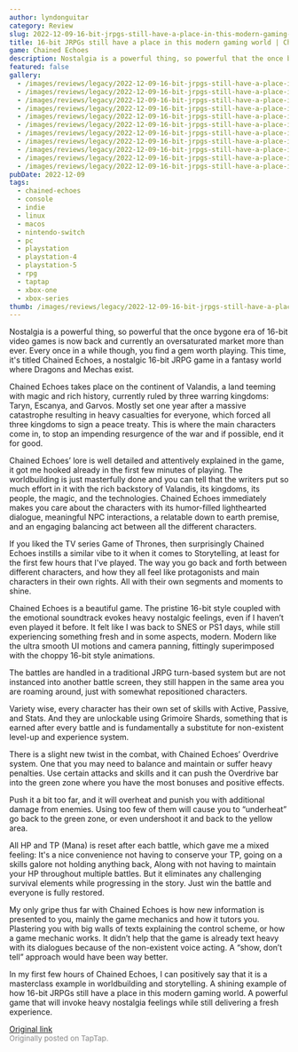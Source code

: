 ```yaml
---
author: lyndonguitar
category: Review
slug: 2022-12-09-16-bit-jrpgs-still-have-a-place-in-this-modern-gaming-world-chained-echoes-first-impre
title: 16-bit JRPGs still have a place in this modern gaming world | Chained Echoes - First Impressions
game: Chained Echoes
description: Nostalgia is a powerful thing, so powerful that the once bygone era of 16-bit video games is now back and currently an oversaturated market more than ever. Every once in a while though, you find a gem worth playing. This time, it's titled Chained Echoes, a nostalgic 16-bit JRPG game in a fantasy world where Dragons and Mechas exist.
featured: false
gallery:
  - /images/reviews/legacy/2022-12-09-16-bit-jrpgs-still-have-a-place-in-this-modern-gaming-world--chained-echoes---first-impre-0.avif
  - /images/reviews/legacy/2022-12-09-16-bit-jrpgs-still-have-a-place-in-this-modern-gaming-world--chained-echoes---first-impre-1.avif
  - /images/reviews/legacy/2022-12-09-16-bit-jrpgs-still-have-a-place-in-this-modern-gaming-world--chained-echoes---first-impre-2.avif
  - /images/reviews/legacy/2022-12-09-16-bit-jrpgs-still-have-a-place-in-this-modern-gaming-world--chained-echoes---first-impre-3.avif
  - /images/reviews/legacy/2022-12-09-16-bit-jrpgs-still-have-a-place-in-this-modern-gaming-world--chained-echoes---first-impre-4.avif
  - /images/reviews/legacy/2022-12-09-16-bit-jrpgs-still-have-a-place-in-this-modern-gaming-world--chained-echoes---first-impre-5.avif
  - /images/reviews/legacy/2022-12-09-16-bit-jrpgs-still-have-a-place-in-this-modern-gaming-world--chained-echoes---first-impre-6.avif
  - /images/reviews/legacy/2022-12-09-16-bit-jrpgs-still-have-a-place-in-this-modern-gaming-world--chained-echoes---first-impre-7.avif
  - /images/reviews/legacy/2022-12-09-16-bit-jrpgs-still-have-a-place-in-this-modern-gaming-world--chained-echoes---first-impre-8.avif
  - /images/reviews/legacy/2022-12-09-16-bit-jrpgs-still-have-a-place-in-this-modern-gaming-world--chained-echoes---first-impre-9.avif
  - /images/reviews/legacy/2022-12-09-16-bit-jrpgs-still-have-a-place-in-this-modern-gaming-world--chained-echoes---first-impre-10.avif
pubDate: 2022-12-09
tags:
  - chained-echoes
  - console
  - indie
  - linux
  - macos
  - nintendo-switch
  - pc
  - playstation
  - playstation-4
  - playstation-5
  - rpg
  - taptap
  - xbox-one
  - xbox-series
thumb: /images/reviews/legacy/2022-12-09-16-bit-jrpgs-still-have-a-place-in-this-modern-gaming-world--chained-echoes---first-impre-0.avif
---
```


Nostalgia is a powerful thing, so powerful that the once bygone era of 16-bit video games is now back and currently an oversaturated market more than ever. Every once in a while though, you find a gem worth playing. This time, it's titled Chained Echoes, a nostalgic 16-bit JRPG game in a fantasy world where Dragons and Mechas exist.

Chained Echoes takes place on the continent of Valandis, a land teeming with magic and rich history, currently ruled by three warring kingdoms: Taryn, Escanya, and Garvos. Mostly set one year after a massive catastrophe resulting in heavy casualties for everyone, which forced all three kingdoms to sign a peace treaty. This is where the main characters come in, to stop an impending resurgence of the war and if possible, end it for good.

Chained Echoes’ lore is well detailed and attentively explained in the game, it got me hooked already in the first few minutes of playing. The worldbuilding is just masterfully done and you can tell that the writers put so much effort in it with the rich backstory of Valandis, its kingdoms, its people, the magic, and the technologies. Chained Echoes immediately makes you care about the characters with its humor-filled lighthearted dialogue, meaningful NPC interactions, a relatable down to earth premise, and an engaging balancing act between all the different characters.

If you liked the TV series Game of Thrones, then surprisingly Chained Echoes instills a similar vibe to it when it comes to Storytelling, at least for the first few hours that I've played. The way you go back and forth between different characters, and how they all feel like protagonists and main characters in their own rights. All with their own segments and moments to shine.

Chained Echoes is a beautiful game. The pristine 16-bit style coupled with the emotional soundtrack evokes heavy nostalgic feelings, even if I haven’t even played it before. It felt like I was back to SNES or PS1 days, while still experiencing something fresh and in some aspects, modern. Modern like the ultra smooth UI motions and camera panning, fittingly superimposed with the choppy 16-bit style animations.

The battles are handled in a traditional JRPG turn-based system but are not instanced into another battle screen, they still happen in the same area you are roaming around, just with somewhat repositioned characters.

Variety wise, every character has their own set of skills with Active, Passive, and Stats. And they are unlockable using Grimoire Shards, something that is earned after every battle and is fundamentally a substitute for non-existent level-up and experience system.

There is a slight new twist in the combat, with Chained Echoes’ Overdrive system. One that you may need to balance and maintain or suffer heavy penalties. Use certain attacks and skills and it can push the Overdrive bar into the green zone where you have the most bonuses and positive effects.

Push it a bit too far, and it will overheat and punish you with additional damage from enemies. Using too few of them will cause you to “underheat” go back to the green zone, or even undershoot it and back to the yellow area.

All HP and TP (Mana) is reset after each battle, which gave me a mixed feeling: It's a nice convenience not having to conserve your TP,  going on a skills galore not holding anything back, Along with not having to maintain your HP throughout multiple battles. But it eliminates any challenging survival elements while progressing in the story. Just win the battle and everyone is fully restored.

My only gripe thus far with Chained Echoes is how new information is presented to you, mainly the game mechanics and how it tutors you. Plastering you with big walls of texts explaining the control scheme, or how a game mechanic works. It didn’t help that the game is already text heavy with its dialogues because of the non-existent voice acting. A “show, don’t tell” approach would have been way better.

In my first few hours of Chained Echoes, I can positively say that it is a masterclass example in worldbuilding and storytelling. A shining example of how 16-bit JRPGs still have a place in this modern gaming world. A powerful game that will invoke heavy nostalgia feelings while still delivering a fresh experience.

[Original link](https://www.taptap.io/post/3658526)<br><span style="font-size: 0.95em; color: #888;">Originally posted on TapTap.</span>